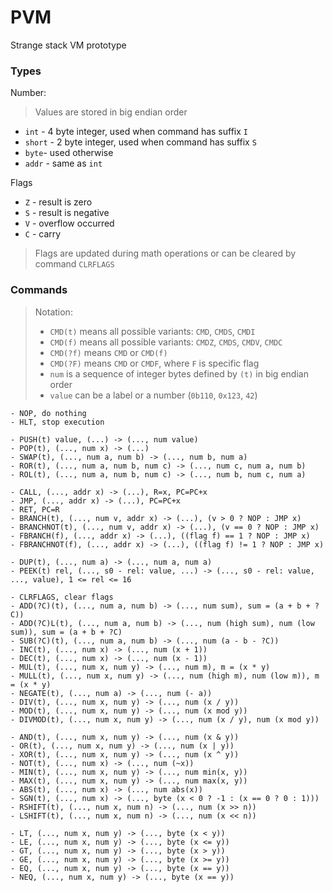 # PVM
Strange stack VM prototype

### Types

Number:
> Values are stored in big endian order
- `int` -  4 byte integer, used when command has suffix `I`
- `short` - 2 byte integer, used when command has suffix `S`
- `byte`- used otherwise
- `addr` - same as `int`


Flags
- `Z` - result is zero
- `S` - result is negative
- `V` - overflow occurred
- `C` - carry

> Flags are updated during math operations or can be cleared by command `CLRFLAGS`

### Commands

> Notation:
>
> - `CMD(t)` means all possible variants: `CMD`, `CMDS`, `CMDI`
> - `CMD(f)` means all possible variants: `CMDZ`, `CMDS`, `CMDV`, `CMDC`
> - `CMD(?f)` means `CMD` or `CMD(f)`
> - `CMD(?F)` means `CMD` or `CMDF`, where `F` is specific flag
> - `num` is a sequence of integer bytes defined by `(t)` in big endian order
> - `value` can be a label or a number (`0b110`, `0x123`, `42`)

```
- NOP, do nothing
- HLT, stop execution

- PUSH(t) value, (...) -> (..., num value)
- POP(t), (..., num x) -> (...)
- SWAP(t), (..., num a, num b) -> (..., num b, num a)
- ROR(t), (..., num a, num b, num c) -> (..., num c, num a, num b)
- ROL(t), (..., num a, num b, num c) -> (..., num b, num c, num a)

- CALL, (..., addr x) -> (...), R=x, PC=PC+x
- JMP, (..., addr x) -> (...), PC=PC+x
- RET, PC=R
- BRANCH(t), (..., num v, addr x) -> (...), (v > 0 ? NOP : JMP x)
- BRANCHNOT(t), (..., num v, addr x) -> (...), (v == 0 ? NOP : JMP x)
- FBRANCH(f), (..., addr x) -> (...), ((flag f) == 1 ? NOP : JMP x)
- FBRANCHNOT(f), (..., addr x) -> (...), ((flag f) != 1 ? NOP : JMP x)

- DUP(t), (..., num a) -> (..., num a, num a)
- PEEK(t) rel, (..., s0 - rel: value, ...) -> (..., s0 - rel: value, ..., value), 1 <= rel <= 16

- CLRFLAGS, clear flags
- ADD(?C)(t), (..., num a, num b) -> (..., num sum), sum = (a + b + ?C))
- ADD(?C)L(t), (..., num a, num b) -> (..., num (high sum), num (low sum)), sum = (a + b + ?C)
- SUB(?C)(t), (..., num a, num b) -> (..., num (a - b - ?C))
- INC(t), (..., num x) -> (..., num (x + 1))
- DEC(t), (..., num x) -> (..., num (x - 1))
- MUL(t), (..., num x, num y) -> (..., num m), m = (x * y)
- MULL(t), (..., num x, num y) -> (..., num (high m), num (low m)), m = (x * y)
- NEGATE(t), (..., num a) -> (..., num (- a))
- DIV(t), (..., num x, num y) -> (..., num (x / y))
- MOD(t), (..., num x, num y) -> (..., num (x mod y))
- DIVMOD(t), (..., num x, num y) -> (..., num (x / y), num (x mod y))

- AND(t), (..., num x, num y) -> (..., num (x & y))
- OR(t), (..., num x, num y) -> (..., num (x | y))
- XOR(t), (..., num x, num y) -> (..., num (x ^ y))
- NOT(t), (..., num x) -> (..., num (~x))
- MIN(t), (..., num x, num y) -> (..., num min(x, y))
- MAX(t), (..., num x, num y) -> (..., num max(x, y))
- ABS(t), (..., num x) -> (..., num abs(x))
- SGN(t), (..., num x) -> (..., byte (x < 0 ? -1 : (x == 0 ? 0 : 1)))
- RSHIFT(t), (..., num x, num n) -> (..., num (x >> n))
- LSHIFT(t), (..., num x, num n) -> (..., num (x << n))

- LT, (..., num x, num y) -> (..., byte (x < y))
- LE, (..., num x, num y) -> (..., byte (x <= y))
- GT, (..., num x, num y) -> (..., byte (x > y))
- GE, (..., num x, num y) -> (..., byte (x >= y))
- EQ, (..., num x, num y) -> (..., byte (x == y))
- NEQ, (..., num x, num y) -> (..., byte (x == y))
```